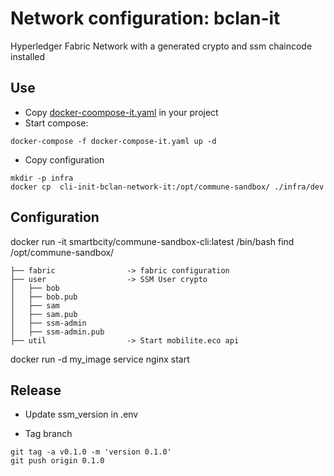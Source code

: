 # Network configuration: bclan-it

Hyperledger Fabric Network with a generated crypto and ssm chaincode installed

## Use
 * Copy [docker-coompose-it.yaml](docker-compose-it.yaml) in your project
 * Start compose:
```
docker-compose -f docker-compose-it.yaml up -d
```
 * Copy configuration
```
mkdir -p infra
docker cp  cli-init-bclan-network-it:/opt/commune-sandbox/ ./infra/dev
```


## Configuration

docker run -it smartbcity/commune-sandbox-cli:latest /bin/bash
find /opt/commune-sandbox/
```
├── fabric                -> fabric configuration
├── user                  -> SSM User crypto
│   ├── bob
│   ├── bob.pub
│   ├── sam
│   ├── sam.pub
│   ├── ssm-admin
│   ├── ssm-admin.pub
├── util                  -> Start mobilite.eco api    
```

docker run -d  my_image service nginx start

## Release
 * Update ssm_version in .env

 * Tag branch
 ```
git tag -a v0.1.0 -m 'version 0.1.0'
git push origin 0.1.0
```

